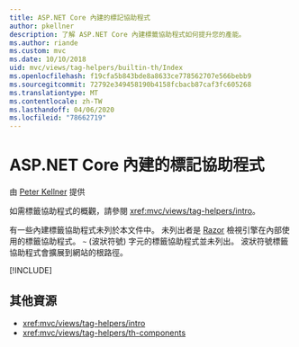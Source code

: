 ```yaml
---
title: ASP.NET Core 內建的標記協助程式
author: pkellner
description: 了解 ASP.NET Core 內建標籤協助程式如何提升您的產能。
ms.author: riande
ms.custom: mvc
ms.date: 10/10/2018
uid: mvc/views/tag-helpers/builtin-th/Index
ms.openlocfilehash: f19cfa5b843bde8a8633ce778562707e566bebb9
ms.sourcegitcommit: 72792e349458190b4158fcbacb87caf3fc605268
ms.translationtype: MT
ms.contentlocale: zh-TW
ms.lasthandoff: 04/06/2020
ms.locfileid: "78662719"
---
```

# <a name="aspnet-core-built-in-tag-helpers"></a>ASP.NET Core 內建的標記協助程式

由 [Peter Kellner](https://peterkellner.net) 提供

如需標籤協助程式的概觀，請參閱 <xref:mvc/views/tag-helpers/intro>。

有一些內建標籤協助程式未列於本文件中。 未列出者是 [Razor](xref:mvc/views/razor) 檢視引擎在內部使用的標籤協助程式。 `~` (波狀符號) 字元的標籤協助程式並未列出。 波狀符號標籤協助程式會擴展到網站的根路徑。

[!INCLUDE[](~/includes/built-in-TH.md)]

## <a name="additional-resources"></a>其他資源

* <xref:mvc/views/tag-helpers/intro>
* <xref:mvc/views/tag-helpers/th-components>
